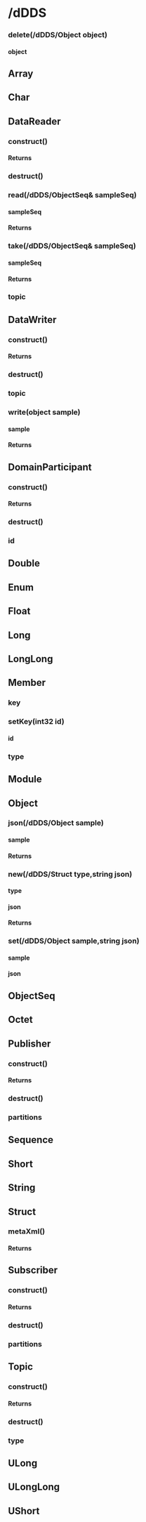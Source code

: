 # /dDDS
### delete(/dDDS/Object object)
#### object

## Array

## Char

## DataReader
### construct()
#### Returns
### destruct()
### read(/dDDS/ObjectSeq& sampleSeq)
#### sampleSeq
#### Returns
### take(/dDDS/ObjectSeq& sampleSeq)
#### sampleSeq
#### Returns
### topic

## DataWriter
### construct()
#### Returns
### destruct()
### topic
### write(object sample)
#### sample
#### Returns

## DomainParticipant
### construct()
#### Returns
### destruct()
### id

## Double

## Enum

## Float

## Long

## LongLong

## Member
### key
### setKey(int32 id)
#### id
### type

## Module

## Object
### json(/dDDS/Object sample)
#### sample
#### Returns
### new(/dDDS/Struct type,string json)
#### type
#### json
#### Returns
### set(/dDDS/Object sample,string json)
#### sample
#### json

## ObjectSeq

## Octet

## Publisher
### construct()
#### Returns
### destruct()
### partitions

## Sequence

## Short

## String

## Struct
### metaXml()
#### Returns

## Subscriber
### construct()
#### Returns
### destruct()
### partitions

## Topic
### construct()
#### Returns
### destruct()
### type

## ULong

## ULongLong

## UShort
